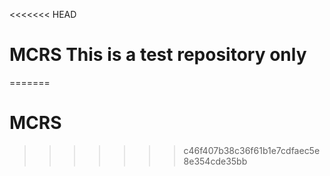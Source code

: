 <<<<<<< HEAD
# MCRS This is a test repository only
=======
# MCRS
>>>>>>> c46f407b38c36f61b1e7cdfaec5e8e354cde35bb
